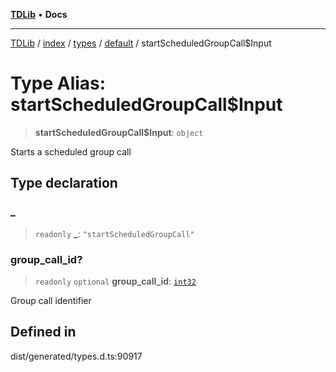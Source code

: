 [**TDLib**](../../../../../../README.md) • **Docs**

***

[TDLib](../../../../../../modules.md) / [index](../../../../../README.md) / [types](../../../README.md) / [default](../README.md) / startScheduledGroupCall$Input

# Type Alias: startScheduledGroupCall$Input

> **startScheduledGroupCall$Input**: `object`

Starts a scheduled group call

## Type declaration

### \_

> `readonly` **\_**: `"startScheduledGroupCall"`

### group\_call\_id?

> `readonly` `optional` **group\_call\_id**: [`int32`](int32-1.md)

Group call identifier

## Defined in

dist/generated/types.d.ts:90917
